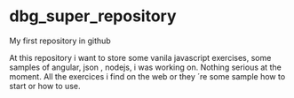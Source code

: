 # dbg_super_repository
My first repository in github

At this repository i want to store some vanila javascript exercises, some samples of  angular, json , nodejs, i was working on. Nothing serious at the moment. All the exercices i find on the web or they ´re some sample how to start or how to use.

